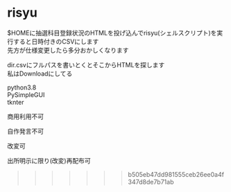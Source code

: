 
# risyu
$HOMEに抽選科目登録状況のHTMLを投げ込んでrisyu(シェルスクリプト)を実行すると日時付きのCSVにします  
先方が仕様変更したら多分おかしくなります

dir.csvにフルパスを書いとくとそこからHTMLを探します  
私はDownloadにしてる

python3.8  
PySimpleGUI  
tknter  

商用利用不可

自作発言不可

改変可

出所明示に限り(改変)再配布可
>>>>>>> b505eb47dd981555ceb26ee0a4f347d8de7b71ab
